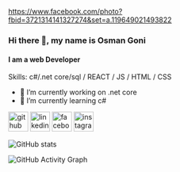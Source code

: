 https://www.facebook.com/photo?fbid=3721314141327274&set=a.119649021493822
### Hi there 👋, my name is Osman Goni
#### I am a web Developer


Skills: c#/.net core/sql / REACT / JS / HTML / CSS

- 🔭 I’m currently working on .net core 
- 🌱 I’m currently learning c# 


[<img src='https://cdn.jsdelivr.net/npm/simple-icons@3.0.1/icons/github.svg' alt='github' height='40'>](https://github.com/osmangoni32)  [<img src='https://cdn.jsdelivr.net/npm/simple-icons@3.0.1/icons/linkedin.svg' alt='linkedin' height='40'>](https://www.linkedin.com/in/osman-ice/)  [<img src='https://cdn.jsdelivr.net/npm/simple-icons@3.0.1/icons/facebook.svg' alt='facebook' height='40'>](https://www.facebook.com/ice.osman)  [<img src='https://cdn.jsdelivr.net/npm/simple-icons@3.0.1/icons/instagram.svg' alt='instagram' height='40'>](https://www.instagram.com/xahid_hasaan/)  

![GitHub stats](https://github-readme-stats.vercel.app/api?username=osmangoni32&show_icons=true)  

![GitHub Activity Graph](https://activity-graph.herokuapp.com/graph?username=osmangoni32)  

